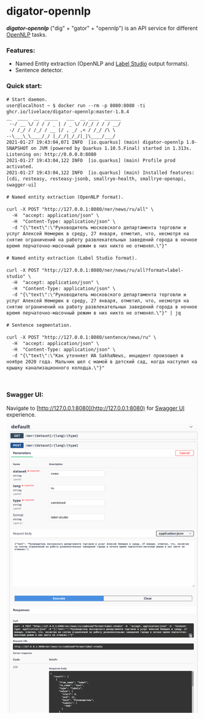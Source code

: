 # digator-opennlp

***digator-opennlp*** ("dig" + "gator" + "opennlp") is an API service for different [OpenNLP](https://opennlp.apache.org/) tasks. 

### Features:

* Named Entity extraction (OpenNLP and [Label Studio](https://github.com/heartexlabs/label-studio) output formats).
* Sentence detector.

### Quick start:

```shell
# Start daemon.
user@localhost ~ $ docker run --rm -p 8080:8080 -ti ghcr.io/livelace/digator-opennlp:master-1.8.4
__  ____  __  _____   ___  __ ____  ______ 
 --/ __ \/ / / / _ | / _ \/ //_/ / / / __/ 
 -/ /_/ / /_/ / __ |/ , _/ ,< / /_/ /\ \   
--\___\_\____/_/ |_/_/|_/_/|_|\____/___/   
2021-01-27 19:43:04,071 INFO  [io.quarkus] (main) digator-opennlp 1.0-SNAPSHOT on JVM (powered by Quarkus 1.10.5.Final) started in 1.313s. Listening on: http://0.0.0.0:8080
2021-01-27 19:43:04,122 INFO  [io.quarkus] (main) Profile prod activated. 
2021-01-27 19:43:04,122 INFO  [io.quarkus] (main) Installed features: [cdi, resteasy, resteasy-jsonb, smallrye-health, smallrye-openapi, swagger-ui]

# Named entity extraction (OpenNLP format).

curl -X POST "http://127.0.0.1:8080/ner/news/ru/all" \
  -H  "accept: application/json" \
  -H  "Content-Type: application/json" \
  -d "{\"text\":\"Руководитель московского департамента торговли и услуг Алексей Немерюк в среду, 27 января, отметил, что, несмотря на снятие ограничений на работу развлекательных заведений города в ночное время перчаточно-масочный режим в них никто не отменял.\"}"
        
# Named entity extraction (Label Studio format).

curl -X POST "http://127.0.0.1:8080/ner/news/ru/all?format=label-studio" \
  -H  "accept: application/json" \
  -H  "Content-Type: application/json" \
  -d "{\"text\":\"Руководитель московского департамента торговли и услуг Алексей Немерюк в среду, 27 января, отметил, что, несмотря на снятие ограничений на работу развлекательных заведений города в ночное время перчаточно-масочный режим в них никто не отменял.\"}" | jq  

# Sentence segmentation.

curl -X POST "http://127.0.0.1:8080/sentence/news/ru" \
  -H  "accept: application/json" \
  -H  "Content-Type: application/json" \
  -d "{\"text\":\"Как уточняет ИА SakhaNews, инцидент произошел в ноябре 2020 года. Мальчик шел с мамой в детский сад, когда наступил на крышку канализационного колодца.\"}"
```
<br>

### Swagger UI:

Navigate to [http://127.0.0.1:8080](http://127.0.0.1:8080) for [Swagger UI](https://swagger.io/tools/swagger-ui/) experience.

![swagger](assets/swagger.png)